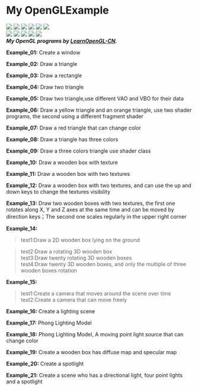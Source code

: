# My OpenGLExample
![](https://img.shields.io/badge/License-MIT-write.svg)  ![](https://img.shields.io/badge/Language-C++-darkblue.svg)  ![](https://img.shields.io/badge/Language-GLSL-darkblue.svg) ![](https://img.shields.io/badge/IDE-VS_2019-purple.svg) ![](https://img.shields.io/badge/Platform-Windows10-blue.svg)  ![](https://img.shields.io/badge/API-OpenGL_3.3-blue.svg)  
  [![](https://img.shields.io/badge/UI_Library-Dear_ImGui-orange.svg)](https://github.com/ocornut/imgui)  [![](https://img.shields.io/badge/API_Library-GLAD-yellow.svg)](https://github.com/Dav1dde/glad)  [![](https://img.shields.io/badge/API_Library-GLFW-yellow.svg)](https://www.glfw.org/download.html)  [![](https://img.shields.io/badge/Math_Library-GLM-yellow.svg)](https://glm.g-truc.net/0.9.8/index.html)  [![](https://img.shields.io/badge/Load_Library-stb__image-yellow.svg)](https://github.com/nothings/stb)  
***My OpenGL programs by [LearnOpenGL-CN](https://learnopengl-cn.github.io/).***

**Example_01:** Create  a window

**Example_02:** Draw a triangle 

**Example_03:** Draw a rectangle

**Example_04:** Draw two triangle

**Example_05:** Draw two triangle,use different VAO and VBO for their data

**Example_06:** Draw a yellow triangle and an orange triangle, use two shader programs, the second using a different fragment shader

**Example_07:** Draw a red triangle that can change color

**Example_08:** Draw a triangle has three colors

**Example_09:** Draw a three colors triangle use shader class

**Example_10:** Draw a wooden box with texture

**Example_11:** Draw a wooden box with two textures

**Example_12:** Draw a wooden box with two textures, and can use the up and down keys to change the textures visibility

**Example_13:** Draw two wooden boxes with two textures, the first one rotates along X, Y and Z axes at the same time and can be moved by direction keys；The second one scales regularly in the upper right corner

**Example_14:** 
>test1:Draw a 2D wooden box lying on the ground  

>test2:Draw a rotating 3D wooden box     
test3:Draw twenty rotating 3D wooden boxes  
test4:Draw twenty 3D wooden boxes, and only the multiple of three wooden boxes rotation

**Example_15:** 
>test1:Create a camera that moves around the scene over time  
test2:Create a camera that can move freely


**Example_16:** Create a lighting scene

**Example_17:** Phong Lighting Model

**Example_18:** Phong Lighting Model, A moving point light source that can change color

**Example_19:** Create a wooden box has diffuse map and specular map

**Example_20:** Create a spotlight

**Example_21:** Create a scene who has a directional light, four point lights and a spotlight 